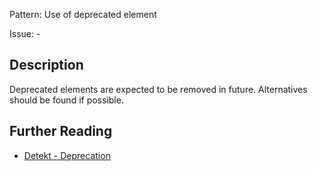 Pattern: Use of deprecated element

Issue: -

## Description

Deprecated elements are expected to be removed in future. Alternatives should be found if possible.

## Further Reading

* [Detekt - Deprecation](https://arturbosch.github.io/detekt/potential-bugs.html#deprecation)